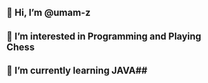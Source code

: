 ## 👋 Hi, I’m @umam-z
## 👀 I’m interested in Programming and Playing Chess
## 🌱 I’m currently learning JAVA##

